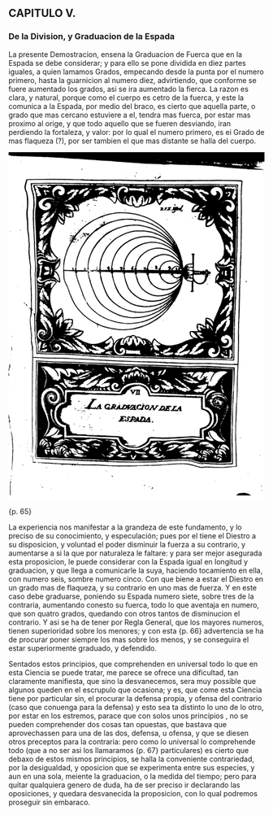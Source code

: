 ## CAPITULO V.
### De la Division, y Graduacion de la Espada

La presente Demostracion, ensena la Graduacion de Fuerca que en la Espada se debe considerar; y para ello se pone dividida en diez partes iguales, a quien lamamos Grados, empecando desde la punta por el numero primero, hasta la guarnicion al numero diez, advirtiendo, que conforme se fuere aumentado los grados, asi se ira aumentado la fierca.
La razon es clara, y natural, porque como el cuerpo es cetro de la fuerca, y este la comunica a la Espada, por medio del braco, es cierto que aquella parte, o grado que mas cercano estuviere a el, tendra mas fuerca, por estar mas proximo al orige, y que todo aquello que se fueren desviando, iran perdiendo la fortaleza, y valor: por lo qual el numero primero, es ei Grado de mas flaqueza (?), por ser tambien el que mas distante se halla del cuerpo.

![figure](images/la_graduacion_dela_espada.png "La graduacion de la Espada")

{p. 65}

La experiencia nos manifestar a la grandeza de este fundamento, y lo preciso de su conocimiento, y especulación; pues por el tiene el Diestro a su disposicion, y voluntad el poder disminuir la fuerza a su contrario, y aumentarse a si la que por naturaleza le faltare: y para ser mejor asegurada esta proposicion, le puede considerar con la Espada igual en longitud y graduacion, y que llega a comunicarle la suya, haciendo tocamiento en ella, con numero seis, sombre numero cinco.
Con que biene a estar el Diestro en un grado mas de flaqueza, y su contrario en uno mas de fuerza.
Y en este caso debe graduarse, poniendo su Espada numero siete, sobre tres de la contraria, aumentando conesto su fuerca, todo lo que aventaja en numero, que son quatro grados, quedando con otros tantos de disminucion el contrario.
Y asi se ha de tener por Regla General, que los mayores numeros, tienen superioridad sobre los menores; y con esta {p. 66} advertencia se ha de procurar poner siempre los mas sobre los menos, y se conseguira el estar superiormente graduado, y defendido.

Sentados estos principios, que comprehenden en universal todo lo que en esta Ciencia se puede tratar, me parece se ofrece una dificultad, tan claramente manifiesta, que sino la desvanecemos, sera muy possible que algunos queden en el escrupulo que ocasiona; y es, que come esta Ciencia tiene por particular sin, el procurar la defensa propia, y ofensa del contrario (caso que conuenga para la defensa) y esto sea ta distinto lo uno de lo otro, por estar en los estremos, parace que con solos unos principios , no se pueden comprehender dos cosas tan opuestas, que bastava que aprovechassen para una de las dos, defensa, u ofensa, y que se diesen otros preceptos para la contraria: pero como lo universal lo comprehende todo (que a no ser asi los llamaramos {p. 67} particulares) es cierto que debaxo de estos mismos principios, se halla la conveniente contrariedad, por la desigualdad, y oposicion que se experimenta entre sus especies, y aun en una sola, meiente la graduacion, o la medida del tiempo; pero para quitar qualquiera genero de duda, ha de ser preciso ir declarando las oposiciones, y quedara desvanecida la proposicion, con lo qual podremos proseguir sin embaraco.

